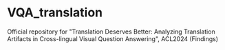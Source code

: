# VQA_translation
Official repository for "Translation Deserves Better: Analyzing Translation Artifacts in Cross-lingual Visual Question Answering", ACL2024 (Findings)
